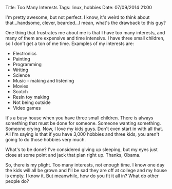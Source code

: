 Title: Too Many Interests
Tags: linux, hobbies
Date: 07/09/2014 21:00

I'm pretty awesome, but not perfect.  I know, it's weird to think about that...handsome, clever, bearded...I mean, what's the drawback to this guy?

One thing that frustrates me about me is that I have too many interests, and many of them are expensive and time intensive.  I have three small children, so I don't get a ton of me time.  Examples of my interests are:

* Electronics
* Painting
* Programming
* Writing
* Science
* Music - making and listening
* Movies
* Scotch
* Resin toy making
* Not being outside
* Video games

It's a busy house when you have three small children.  There is always something that must be done for someone.  Someone wanting something.  Someone crying.  Now, I love my kids guys.  Don't even start in with all that.  All I'm saying is that if you have 3,000 hobbies and three kids, you aren't going to do those hobbies very much.

What's to be done?  I've considered giving up sleeping, but my eyes just close at some point and jack that plan right up.  Thanks, Obama.

So, there is my plight.  Too many interests, not enough time.  I know one day the kids will all be grown and I'll be sad they are off at college and my house is empty.  I know it.  But meanwhile, how do you fit it all in?  What do other people do?


